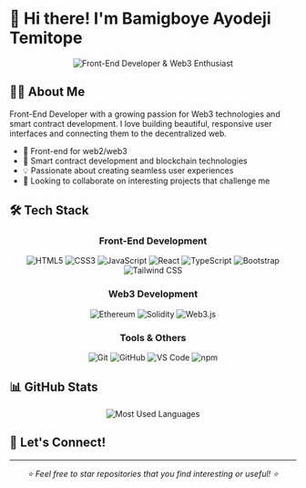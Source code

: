 # 👋 Hi there! I'm Bamigboye Ayodeji Temitope

<div align="center">
  <img src="https://api.placeholder/1000/400" alt="Front-End Developer & Web3 Enthusiast" />
</div>

## 👨‍💻 About Me

Front-End Developer with a growing passion for Web3 technologies and smart contract development. I love building beautiful, responsive user interfaces and connecting them to the decentralized web.

- 🔭 Front-end for web2/web3
- 🌱 Smart contract development and blockchain technologies
- 💡 Passionate about creating seamless user experiences
- 💞️ Looking to collaborate on interesting projects that challenge me

## 🛠️ Tech Stack

<div align="center">
  
### Front-End Development
![HTML5](https://img.shields.io/badge/-HTML5-E34F26?style=flat-square&logo=html5&logoColor=white)
![CSS3](https://img.shields.io/badge/-CSS3-1572B6?style=flat-square&logo=css3&logoColor=white)
![JavaScript](https://img.shields.io/badge/-JavaScript-F7DF1E?style=flat-square&logo=javascript&logoColor=black)
![React](https://img.shields.io/badge/-React-61DAFB?style=flat-square&logo=react&logoColor=black)
![TypeScript](https://img.shields.io/badge/-TypeScript-3178C6?style=flat-square&logo=typescript&logoColor=white)
![Bootstrap](https://img.shields.io/badge/-Bootstrap-7952B3?style=flat-square&logo=bootstrap&logoColor=white)
![Tailwind CSS](https://img.shields.io/badge/-Tailwind_CSS-38B2AC?style=flat-square&logo=tailwind-css&logoColor=white)

### Web3 Development
![Ethereum](https://img.shields.io/badge/-Ethereum-3C3C3D?style=flat-square&logo=ethereum&logoColor=white)
![Solidity](https://img.shields.io/badge/-Solidity-363636?style=flat-square&logo=solidity&logoColor=white)
![Web3.js](https://img.shields.io/badge/-Web3.js-F16822?style=flat-square&logo=web3.js&logoColor=white)

### Tools & Others
![Git](https://img.shields.io/badge/-Git-F05032?style=flat-square&logo=git&logoColor=white)
![GitHub](https://img.shields.io/badge/-GitHub-181717?style=flat-square&logo=github&logoColor=white)
![VS Code](https://img.shields.io/badge/-VS_Code-007ACC?style=flat-square&logo=visual-studio-code&logoColor=white)
![npm](https://img.shields.io/badge/-npm-CB3837?style=flat-square&logo=npm&logoColor=white)

</div>

## 📊 GitHub Stats

<div align="center">
  <img src="https://github-readme-stats.vercel.app/api/top-langs/?username=Skinny001&layout=compact&theme=radical" alt="Most Used Languages" />
</div>

## 🤝 Let's Connect!


---

<div align="center">
  <i>⭐️ Feel free to star repositories that you find interesting or useful! ⭐️</i>
</div>
